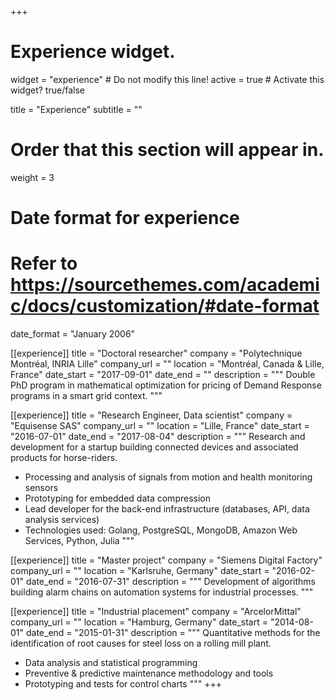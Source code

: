 +++
# Experience widget.
widget = "experience"  # Do not modify this line!
active = true  # Activate this widget? true/false

title = "Experience"
subtitle = ""

# Order that this section will appear in.
weight = 3

# Date format for experience
#   Refer to https://sourcethemes.com/academic/docs/customization/#date-format
date_format = "January 2006"

[[experience]]
  title = "Doctoral researcher"
  company = "Polytechnique Montréal, INRIA Lille"
  company_url = ""
  location = "Montréal, Canada & Lille, France"
  date_start = "2017-09-01"
  date_end = ""
  description = """
  Double PhD program in mathematical optimization for pricing of Demand Response programs in a smart grid context.
  """

[[experience]]
  title = "Research Engineer, Data scientist"
  company = "Equisense SAS"
  company_url = ""
  location = "Lille, France"
  date_start = "2016-07-01"
  date_end = "2017-08-04"
  description = """
  Research and development for a startup building connected devices and associated products for horse-riders.

  * Processing and analysis of signals from motion and health monitoring sensors
  * Prototyping for embedded data compression
  * Lead developer for the back-end infrastructure (databases, API, data analysis services)
  * Technologies used: Golang, PostgreSQL, MongoDB, Amazon Web Services, Python, Julia
  """

[[experience]]
  title = "Master project"
  company = "Siemens Digital Factory"
  company_url = ""
  location = "Karlsruhe, Germany"
  date_start = "2016-02-01"
  date_end = "2016-07-31"
  description = """
  Development of algorithms building alarm chains on automation systems for industrial processes.
  """

[[experience]]
  title = "Industrial placement"
  company = "ArcelorMittal"
  company_url = ""
  location = "Hamburg, Germany"
  date_start = "2014-08-01"
  date_end = "2015-01-31"
  description = """
  Quantitative methods for the identification of root causes for steel loss on a rolling mill plant.

  * Data analysis and statistical programming
  * Preventive & predictive maintenance methodology and tools
  * Prototyping and tests for control charts
  """
+++

